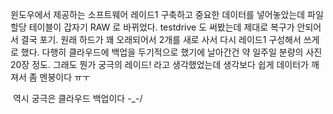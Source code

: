 윈도우에서 제공하는 소프트웨어 레이드1 구축하고 중요한 데이터를 넣어놓았는데 파일 할당 테이블이 갑자기 RAW 로 바뀌었다. testdrive 도 써봤는데 제대로 복구가 안되어서 결국 포기.
원래 하드가 꽤 오래되어서 2개를 새로 사서 다시 레이드1 구성해서 쓰게로 했다. 다행히 클라우드에 백업을 두기적으로 했기에 날아간건 약 일주일 분량의 사진 20장 정도. 그래도 뭔가 궁극의 레이드! 라고 생각했었는데 생각보다 쉽게 데이터가 깨져서 좀 멘붕이다 ㅠㅜ

 역시 궁극은 클라우드 백업이다 -\_-/


